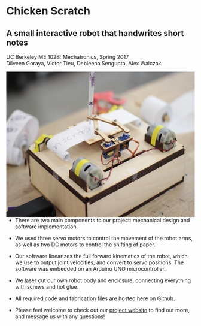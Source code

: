 # Chicken Scratch
## A small interactive robot that handwrites short notes

UC Berkeley ME 102B: Mechatronics, Spring 2017<br>
Dilveen Goraya, Victor Tieu, Debleena Sengupta, Alex Walczak

<img src="./chicken_scratch.jpg" align="left" height="388" width="598" >

<!-- Video link: -->
<!-- <iframe src="https://drive.google.com/file/d/0B6183kZa-7tDazhRMGVBSl9jV2s/preview" width="640" height="480"></iframe> -->

- There are two main components to our project: mechanical design and software implementation. 

- We used three servo motors to control the movement of the robot arms, as well as two DC motors to control the shifting of paper. 

- Our software linearizes the full forward kinematics of the robot, which we use to output joint velocities, and convert to servo positions. The software was embedded on an Arduino UNO microcontroller.

- We laser cut our own robot body and enclosure, connecting everything with screws and hot glue.

- All required code and fabrication files are hosted here on Github.

- Please feel welcome to check out our [project website](https://sites.google.com/view/chicken-scratch/) to find out more, and message us with any questions!

